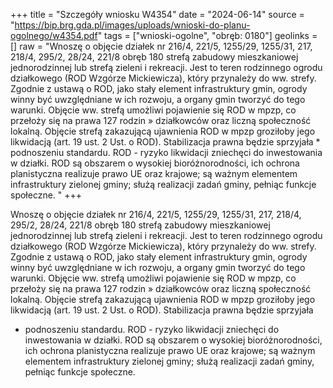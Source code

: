 +++
title = "Szczegóły wniosku W4354"
date = "2024-06-14"
source = "https://bip.brg.gda.pl/images/uploads/wnioski-do-planu-ogolnego/w4354.pdf"
tags = ["wnioski-ogolne", "obręb: 0180"]
geolinks = []
raw = "Wnoszę o objęcie działek nr 216/4, 221/5, 1255/29, 1255/31, 217, 218/4, 295/2, 28/24, 221/8 obręb 180 strefą zabudowy mieszkaniowej jednorodzinnej lub strefą zieleni i rekreacji. Jest to teren rodzinnego ogrodu działkowego (ROD Wzgórze Mickiewicza), który przynależy do ww. strefy. Zgodnie z ustawą o ROD, jako stały element infrastruktury gmin, ogrody winny być uwzględniane w ich rozwoju, a organy gmin tworzyć do tego warunki. Objęcie ww. strefą umożliwi pojawienie się ROD w mpzp, co przełoży się na prawa 127 rodzin  » działkowców oraz liczną społeczność lokalną. Objęcie strefą zakazującą ujawnienia ROD w mpzp groziłoby jego likwidacją (art. 19 ust. 2 Ust. o ROD). Stabilizacja prawna będzie sprzyjała * podnoszeniu standardu. ROD - ryzyko likwidacji zniechęci do inwestowania w działki. ROD są obszarem o wysokiej bioróżnorodności, ich ochrona planistyczna realizuje prawo UE oraz krajowe; są ważnym elementem infrastruktury zielonej gminy; służą realizacji zadań gminy, pełniąc funkcje społeczne. "
+++

Wnoszę o objęcie działek nr 216/4, 221/5, 1255/29, 1255/31, 217, 218/4, 295/2,
28/24, 221/8 obręb 180 strefą zabudowy mieszkaniowej jednorodzinnej lub strefą zieleni i
rekreacji. Jest to teren rodzinnego ogrodu działkowego (ROD Wzgórze Mickiewicza), który
przynależy do ww. strefy. Zgodnie z ustawą o ROD, jako stały element infrastruktury gmin,
ogrody winny być uwzględniane w ich rozwoju, a organy gmin tworzyć do tego warunki. Objęcie
ww. strefą umożliwi pojawienie się ROD w mpzp, co przełoży się na prawa 127 rodzin  »
działkowców oraz liczną społeczność lokalną. Objęcie strefą zakazującą ujawnienia ROD w mpzp
groziłoby jego likwidacją (art. 19 ust. 2 Ust. o ROD). Stabilizacja prawna będzie sprzyjała
* podnoszeniu standardu. ROD - ryzyko likwidacji zniechęci do inwestowania w działki. ROD są
obszarem o wysokiej bioróżnorodności, ich ochrona planistyczna realizuje prawo UE oraz
krajowe; są ważnym elementem infrastruktury zielonej gminy; służą realizacji zadań gminy,
pełniąc funkcje społeczne.



